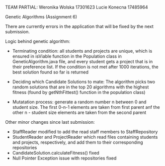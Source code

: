 TEAM PARTIAL:
Weronika Wolska 17301623
Lucie Konecna 17485964

Genetic Algorithms (Assignment 6)

There are currently errors in the application that will be fixed by the next submission.

Logic behind genetic algorithm:
- Terminating condition: all students and projects are unique, which is ensured in isViable function in the Population class in
  GeneticAlgorithm.java file, and every student gets a project that is in their preference list.
  If the condition is not met after 1000 iterations, the best solution found so far is returned
  
- Deciding which Candidate Solutions to mate: The algorithm picks two random solutions that are in the top 20
   algorithms with the highest fitness (found by getNthFittest() function in the population class)
   
- Mutatation process: generate a random number n between 0 and student size. The first 0-n-1 elements are taken from first
   parent anf the other n - student size elements are taken from the second parent
   
Other minor changes since last submission:

- StaffReader modified to add the read staff members to StaffRepository
- StudentReader and ProjectReader which read files containing students and projects, respectively, and add them
   to their corresponding repositories
- CandidateSolution.calculateFitness() fixed
- Null Pointer Exception issue with repositories fixed
